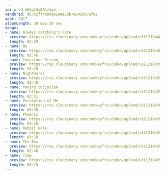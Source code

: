 ```yaml
---
id: prod_eN1ql9yBAlz3ym
vendorId: d67b2ff4c899a19ee56b7a645dc7af62
year: 2017
albumLength: 30 min 30 sec
songs: 
- name: Always Catching's Fire
  preview: https://res.cloudinary.com/smokeyfro/video/upload/v1612184402/fof-audio/jonty-hendrix/phoenix/xm0tyspmcymgxs8mp9lx.mp3
  length: 03:19
- name: Be
  preview: https://res.cloudinary.com/smokeyfro/video/upload/v1612184400/fof-audio/jonty-hendrix/phoenix/xzbj19wt3u3fnbduwykp.mp3
  length: 02:46
- name: Conscious Stream
  preview: https://res.cloudinary.com/smokeyfro/video/upload/v1612184399/fof-audio/jonty-hendrix/phoenix/yru7drqzejozrr25s6m3.mp3
  length: 02:28
- name: Nightmares
  preview: https://res.cloudinary.com/smokeyfro/video/upload/v1612184399/fof-audio/jonty-hendrix/phoenix/yru7drqzejozrr25s6m3.mp3
  length: 02:48
- name: Paying Socialism
  preview: https://res.cloudinary.com/smokeyfro/video/upload/v1612184397/fof-audio/jonty-hendrix/phoenix/lkadua3qluffq9zde6rf.mp3
  length: 03:31
- name: Perception of Me
  preview: https://res.cloudinary.com/smokeyfro/video/upload/v1612184395/fof-audio/jonty-hendrix/phoenix/bjl4fhfdthtotlsdqtsh.mp3
  length: 03:30
- name: Phoenix
  preview: https://res.cloudinary.com/smokeyfro/video/upload/v1612184394/fof-audio/jonty-hendrix/phoenix/xkviymdduacqz7gbewj3.mp3
  length: 03:20
- name: Rabbit Hole
  preview: https://res.cloudinary.com/smokeyfro/video/upload/v1612184394/fof-audio/jonty-hendrix/phoenix/f92cirnd6qgcdxoaxf1r.mp3
  length: 03:18
- name: The Box
  preview: https://res.cloudinary.com/smokeyfro/video/upload/v1612184393/fof-audio/jonty-hendrix/phoenix/i1rbrhzaxafbbpgij2p9.mp3
  length: 02:48
- name: Time
  preview: https://res.cloudinary.com/smokeyfro/video/upload/v1612184392/fof-audio/jonty-hendrix/phoenix/xibbcqup4jnnpab3blru.mp3
  length: 02:15
---
```

